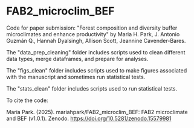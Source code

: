 # FAB2_microclim_BEF
Code for paper submission: "Forest composition and diversity buffer microclimates and enhance productivity" by Maria H. Park, J. Antonio Guzmán Q., Hannah Dyalsingh, Allison Scott, Jeannine Cavender-Bares.

The "data_prep_cleaning" folder includes scripts used to clean different data types, merge dataframes, and prepare for analyses.

The "figs_clean" folder includes scripts used to make figures associated with the manuscript and sometimes run statistical tests.

The "stats_clean" folder includes scripts used to run statistical tests.

To cite the code:

Maria Park. (2025). mariahpark/FAB2_microclim_BEF: FAB2 microclimate and BEF (v1.0.1). Zenodo. https://doi.org/10.5281/zenodo.15579981
